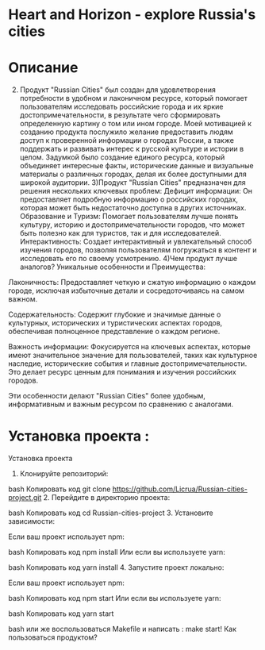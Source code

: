 # Heart and Horizon - explore Russia's cities 
# Описание
2) Продукт "Russian Cities" был создан для удовлетворения потребности в удобном и лаконичном ресурсе, который помогает пользователям исследовать российские города и их яркие достопримечательности, в результате чего сформировать определенную картину о том или ином городе. Моей мотивацией к созданию продукта послужило желание предоставить людям доступ к проверенной информации о городах России, а также поддержать и развивать интерес к русской культуре и истории в целом. Задумкой было создание единого ресурса, который объединяет интересные факты, исторические данные и визуальные материалы о различных городах, делая их более доступными для широкой аудитории.
3)Продукт "Russian Cities" предназначен для решения нескольких ключевых проблем:
Дефицит информации: Он предоставляет подробную информацию о российских городах, которая может быть недостаточно доступна в других источниках.
Образование и Туризм: Помогает пользователям лучше понять культуру, историю и достопримечательности городов, что может быть полезно как для туристов, так и для исследователей.
Интерактивность: Создает интерактивный и увлекательный способ изучения городов, позволяя пользователям погружаться в контент и исследовать его по своему усмотрению.
4)Чем продукт лучше аналогов?
Уникальные особенности и Преимущества:

Лаконичность: Предоставляет четкую и сжатую информацию о каждом городе, исключая избыточные детали и сосредоточиваясь на самом важном.

Содержательность: Содержит глубокие и значимые данные о культурных, исторических и туристических аспектах городов, обеспечивая полноценное представление о каждом регионе.

Важность информации: Фокусируется на ключевых аспектах, которые имеют значительное значение для пользователей, таких как культурное наследие, исторические события и главные достопримечательности. Это делает ресурс ценным для понимания и изучения российских городов.

Эти особенности делают "Russian Cities" более удобным, информативным и важным ресурсом по сравнению с аналогами.
# Установка проекта : 
Установка проекта
1. Клонируйте репозиторий:

bash
Копировать код
git clone https://github.com/Licrua/Russian-cities-project.git
2. Перейдите в директорию проекта:

bash
Копировать код
cd Russian-cities-project
3. Установите зависимости:

Если ваш проект использует npm:

bash
Копировать код
npm install
Или если вы используете yarn:

bash
Копировать код
yarn install
4. Запустите проект локально:

Если ваш проект использует npm:

bash
Копировать код
npm start
Или если вы используете yarn:

bash
Копировать код
yarn start

bash или же воспользоваться Makefile и написать : make start!
Как пользоваться продуктом? 
